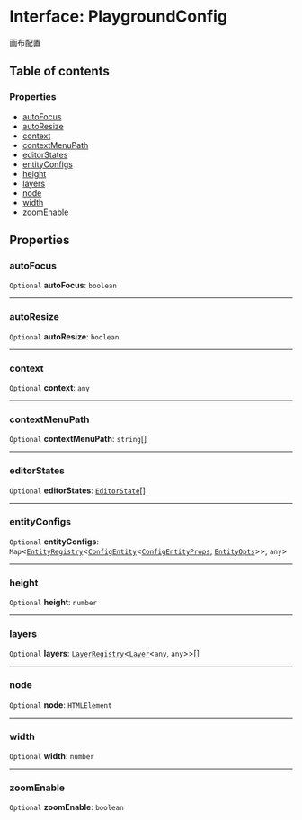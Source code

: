 # Interface: PlaygroundConfig

画布配置

## Table of contents

### Properties

* [autoFocus](/auto-docs/free-layout-editor/interfaces/PlaygroundConfig.md#autofocus)
* [autoResize](/auto-docs/free-layout-editor/interfaces/PlaygroundConfig.md#autoresize)
* [context](/auto-docs/free-layout-editor/interfaces/PlaygroundConfig.md#context)
* [contextMenuPath](/auto-docs/free-layout-editor/interfaces/PlaygroundConfig.md#contextmenupath)
* [editorStates](/auto-docs/free-layout-editor/interfaces/PlaygroundConfig.md#editorstates)
* [entityConfigs](/auto-docs/free-layout-editor/interfaces/PlaygroundConfig.md#entityconfigs)
* [height](/auto-docs/free-layout-editor/interfaces/PlaygroundConfig.md#height)
* [layers](/auto-docs/free-layout-editor/interfaces/PlaygroundConfig.md#layers)
* [node](/auto-docs/free-layout-editor/interfaces/PlaygroundConfig.md#node)
* [width](/auto-docs/free-layout-editor/interfaces/PlaygroundConfig.md#width)
* [zoomEnable](/auto-docs/free-layout-editor/interfaces/PlaygroundConfig.md#zoomenable)

## Properties

### autoFocus

`Optional` **autoFocus**: `boolean`

***

### autoResize

`Optional` **autoResize**: `boolean`

***

### context

`Optional` **context**: `any`

***

### contextMenuPath

`Optional` **contextMenuPath**: `string`\[]

***

### editorStates

`Optional` **editorStates**: [`EditorState`](/auto-docs/free-layout-editor/interfaces/EditorState-1.md)\[]

***

### entityConfigs

`Optional` **entityConfigs**: `Map`<[`EntityRegistry`](/auto-docs/free-layout-editor/interfaces/EntityRegistry.md)<[`ConfigEntity`](/auto-docs/free-layout-editor/classes/ConfigEntity.md)<[`ConfigEntityProps`](/auto-docs/free-layout-editor/interfaces/ConfigEntityProps.md), [`EntityOpts`](/auto-docs/free-layout-editor/interfaces/EntityOpts.md)>>, `any`>

***

### height

`Optional` **height**: `number`

***

### layers

`Optional` **layers**: [`LayerRegistry`](/auto-docs/free-layout-editor/interfaces/LayerRegistry.md)<[`Layer`](/auto-docs/free-layout-editor/classes/Layer.md)<`any`, `any`>>\[]

***

### node

`Optional` **node**: `HTMLElement`

***

### width

`Optional` **width**: `number`

***

### zoomEnable

`Optional` **zoomEnable**: `boolean`

